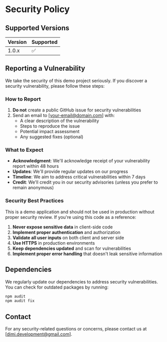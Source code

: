 # Security Policy

## Supported Versions

| Version | Supported          |
| ------- | ------------------ |
| 1.0.x   | :white_check_mark: |

## Reporting a Vulnerability

We take the security of this demo project seriously. If you discover a security vulnerability, please follow these steps:

### How to Report

1. **Do not** create a public GitHub issue for security vulnerabilities
2. Send an email to [your-email@domain.com] with:
   - A clear description of the vulnerability
   - Steps to reproduce the issue
   - Potential impact assessment
   - Any suggested fixes (optional)

### What to Expect

- **Acknowledgment**: We'll acknowledge receipt of your vulnerability report within 48 hours
- **Updates**: We'll provide regular updates on our progress
- **Timeline**: We aim to address critical vulnerabilities within 7 days
- **Credit**: We'll credit you in our security advisories (unless you prefer to remain anonymous)

### Security Best Practices

This is a demo application and should not be used in production without proper security review. If you're using this code as a reference:

1. **Never expose sensitive data** in client-side code
2. **Implement proper authentication** and authorization
3. **Validate all user inputs** on both client and server side
4. **Use HTTPS** in production environments
5. **Keep dependencies updated** and scan for vulnerabilities
6. **Implement proper error handling** that doesn't leak sensitive information

## Dependencies

We regularly update our dependencies to address security vulnerabilities. You can check for outdated packages by running:

```bash
npm audit
npm audit fix
```

## Contact

For any security-related questions or concerns, please contact us at [dimi.development@gmail.com].
